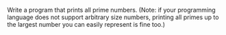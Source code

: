Write a program that prints all prime numbers. (Note: if your programming language does not support arbitrary size numbers, printing all primes up to the largest number you can easily represent is fine too.)

